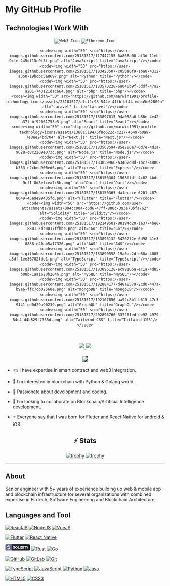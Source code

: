 # My GitHub Profile

## Technologies I Work With

<div align="center">
<code><img src="https://cdn.simpleicons.org/web3dotjs/F16822" alt="Web3 Icon" width="50" height="50" /></code>
	<code><img src="https://cdn.simpleicons.org/ethereum/3C3C3D" alt="Ethereum Icon" width="50" height="50" /></code>
  
	<code><img width="50" src="https://user-images.githubusercontent.com/25181517/117447155-6a868a00-af3d-11eb-9cfe-245df15c9f3f.png" alt="JavaScript" title="JavaScript"/></code>
	<code><img width="50" src="https://user-images.githubusercontent.com/25181517/183423507-c056a6f9-1ba8-4312-a350-19bcbc5a8697.png" alt="Python" title="Python"/></code>
	<code><img width="50" src="https://user-images.githubusercontent.com/25181517/183570228-6a040b9f-3ddf-47a2-a201-743121dac664.png" alt="php" title="php"/></code>
	<code><img width="50" src="https://github.com/marwin1991/profile-technology-icons/assets/25181517/afcf1c98-544e-41fb-bf44-edba5e62809a" alt="Laravel" title="Laravel"/></code>
	<code><img width="50" src="https://user-images.githubusercontent.com/25181517/183897015-94a058a6-b86e-4e42-a37f-bf92061753e5.png" alt="React" title="React"/></code>
	<code><img width="50" src="https://github.com/marwin1991/profile-technology-icons/assets/136815194/5f8c622c-c217-4649-b0a9-7e0ee24bd704" alt="Next.js" title="Next.js"/></code>
	<code><img width="50" src="https://user-images.githubusercontent.com/25181517/183568594-85e280a7-0d7e-4d1a-9028-c8c2209e073c.png" alt="Node.js" title="Node.js"/></code>
	<code><img width="50" src="https://user-images.githubusercontent.com/25181517/183859966-a3462d8d-1bc7-4880-b353-e2cbed900ed6.png" alt="Express" title="Express"/></code>
	<code><img width="50" src="https://user-images.githubusercontent.com/25181517/186150304-1568ffdf-4c62-4bdc-9cf1-8d8efcea7c5b.png" alt="Dart" title="Dart"/></code>
	<code><img width="50" src="https://user-images.githubusercontent.com/25181517/186150365-da1eccce-6201-487c-8649-45e9e99435fd.png" alt="Flutter" title="Flutter"/></code>
	<code><img width="50" src="https://github.com/user-attachments/assets/094cc004-c6d6-47ff-800c-393e70bfa762" alt="Solidity" title="Solidity"/></code>
	<code><img width="50" src="https://user-images.githubusercontent.com/25181517/192149581-88194d20-1a37-4be8-8801-5dc0017ffbbe.png" alt="Go" title="Go"/></code>
	<code><img width="50" src="https://user-images.githubusercontent.com/25181517/183896132-54262f2e-6d98-41e3-8888-e40ab5a17326.png" alt="AWS" title="AWS"/></code>
	<code><img width="50" src="https://user-images.githubusercontent.com/25181517/183890598-19a0ac2d-e88a-4005-a8df-1ee36782fde1.png" alt="TypeScript" title="TypeScript"/></code>
	<code><img width="50" src="https://user-images.githubusercontent.com/25181517/183896128-ec99105a-ec1a-4d85-b08b-1aa1620b2046.png" alt="MySQL" title="MySQL"/></code>
	<code><img width="50" src="https://user-images.githubusercontent.com/25181517/182884177-d48a8579-2cd0-447a-b9a6-ffc7cb02560e.png" alt="mongoDB" title="mongoDB"/></code>
	<code><img width="50" src="https://user-images.githubusercontent.com/25181517/192107856-aa92c8b1-b615-47c3-9141-ed0d29a90239.png" alt="GraphQL" title="GraphQL"/></code>
	<code><img width="50" src="https://user-images.githubusercontent.com/25181517/202896760-337261ed-ee92-4979-84c4-d4b829c7355d.png" alt="Tailwind CSS" title="Tailwind CSS"/></code>
</div>
<h1 align="center">
  <a href="https://git.io/typing-svg">
    <img src="https://readme-typing-svg.herokuapp.com/?lines=Senior+Blockchain+Engineer;Senior+Web3+Engineer;Senior+NFT+Engineer;Senior+Solana+Engineer;Senior+Full-Stack+Engineer&center=true&size=28&color=ff8a65">
  </a>

  <a href="https://git.io/typing-svg">
    <img src="https://readme-typing-svg.herokuapp.com/?lines=Senior+Solana+Engineer;Senior+NFT+Engineer;Senior+Web3+Engineer;Senior+Blockchain+Engineer;Senior+Full-Stack+Engineer&center=true&size=28&color=54AEFF">
  </a>
</h1>

<p align="center">

  <!-- <a href="#">
    <img height="40px" src="Images/Static/portfolio.png" title="Portfolio">
  </a>
  <a href="#">
    <img height="40px" src="Images/Static/linkedin.png" title="LinkedIn">
  </a>
  <a href="#">
    <img height="40px" src="Images/Static/gmail.png" title="Mail">
  </a>
  <a href="#">
    <img height="40px" src="Images/Static/twitter.png" title="Twitter">
  </a>
  <a href="#">
    <img height="40px" src="Images/Static/discord.png" title="Discord">
  </a> -->

  <!-- <a href="https://Tarun-Kamboj.github.io">
    <img height="40px" src="Images/Static/portfolio.png" title="Portfolio">
  </a>
  <a href="https://www.linkedin.com/in/kambojtarun">
    <img height="40px" src="Images/Static/linkedin.png" title="LinkedIn">
  </a>
  <a href="mailto:kambojtarun02@gmail.com">
    <img height="40px" src="Images/Static/gmail.png" title="Mail">
  </a>
  <a href="https://twitter.com/TarunKamboj_">
    <img height="40px" src="Images/Static/twitter.png" title="Twitter">
  </a>
  <a href="https://discord.com/users/724826268645851157">
    <img height="40px" src="Images/Static/discord.png" title="Discord">
  </a> -->

  <img src="Images/Dynamic/snake.svg" style="background:#161b22;">
  
</p>

- 👈 I have expertise in smart contract and web3 integration.  
  

- 👀 I’m interested in blockchain with Python & Golang world.  
  

- 🌱 Passionate about development and coding.  
  

- 💞️ I’m looking to collaborate on Blockchain/Artificial Intelligence development.  

- ⭐ Everyone say that I was born for Flutter and React Native for android & iOS.

<h2 align="center">⚡ Stats</h2>

<!-- <p align=center> -->
  <!-- <img src="https://activity-graph.herokuapp.com/graph?username=phantom0109&theme=react-dark&bg_color=20232a&hide_border=true" width="100%"/> --> 
<!-- </p> -->
<div class="d-block", align="center">

[![trophy](https://github-profile-trophy.vercel.app/?username=kittinan&theme=onedark&style=center&column=10)](https://github.com/ryo-ma/github-profile-trophy)
[![trophy](https://github-profile-trophy.vercel.app/?username=ryo-ma&column=8)](https://github.com/ryo-ma/github-profile-trophy)

---
</div>
  
## About

Senior engineer with 5+ years of experience building up web & mobile app and blockchain infrastructure for several organizations with combined expertise in FinTech, Software Engineering and Blockchain Architecture.


## Languages and Tool

[![ReactJS](https://img.shields.io/badge/-ReactJS-61DAFB?style=flat&logo=react&logoColor=white&link=https://github.com/phantom0109/)](https://github.com/phantom0109/) 
[![NodeJS](https://img.shields.io/badge/-Node.js-181717?style=flat&logo=nodedotjs&logoColor=white&link=https://github.com/phantom0109/)](https://github.com/phantom0109/) 
[![VueJS](https://img.shields.io/badge/VueJS-41B883??style=flat&logo=vue.js&logoColor=white&link=https://github.com/phantom0109/)](https://github.com/phantom0109/)

[![Flutter](https://img.shields.io/badge/Flutter-02569B?style=flat&logo=flutter&logoColor=white&link=https://github.com/phantom0109/)](https://github.com/phantom0109/)
[![React Native](https://img.shields.io/badge/React_Native-20232A?style=flat&logo=react&logoColor=61DAFB&link=https://github.com/phantom0109/)](https://github.com/phantom0109/)

[![Solidity](https://github.com/msilucifer/msilucifer/blob/master/solidity.png)](https://github.com/phantom0109/)
[![Rust](https://img.shields.io/badge/Rust-black?style=flat&logo=rust&logoColor=white&link=https://github.com/phantom0109/)](https://github.com/phantom0109/)
[![Go](https://img.shields.io/badge/-Go-00ADD8?style=flat&logo=go&logoColor=white&link=https://github.com/phantom0109/)](https://github.com/phantom0109/)

[![GitHub](https://img.shields.io/badge/-GitHub-181717?style=flat&logo=github&link=https://github.com/phantom0109/)](https://github.com/phantom0109/)
[![GitLab](https://img.shields.io/badge/-GitLab-FCA121?style=flat&logo=gitlab&link=https://github.com/phantom0109/)](https://github.com/phantom0109/)
[![Git](https://img.shields.io/badge/-Git-black?style=flat&logo=git&link=https://github.com/phantom0109/)](https://github.com/phantom0109/) 

[![TypeScript](https://img.shields.io/badge/TypeScript-black?style=flat&logo=typescript&link=https://github.com/phantom0109/)](https://github.com/phantom0109/)
[![JavaScript](https://img.shields.io/badge/-JavaScript-black?style=flat&logo=javascript&link=https://github.com/phantom0109/)](https://github.com/phantom0109/)
[![Python](https://img.shields.io/badge/-Python-black?style=flat&logo=python&link=https://github.com/phantom0109/)](https://github.com/phantom0109/)
[![Java](https://img.shields.io/badge/Java-orange?style=flat&logo=java&logoColor=white&link=https://github.com/phantom0109/)](https://github.com/phantom0109/)

[![HTML5](https://img.shields.io/badge/-HTML5-E34F26?style=flat&logo=html5&logoColor=white&link=https://github.com/phantom0109/)](https://github.com/phantom0109/) 
[![CSS3](https://img.shields.io/badge/-CSS3-1572B6?style=flat&logo=css3&link=https://github.com/phantom0109/)](https://github.com/phantom0109/) 
<br>
<br>


